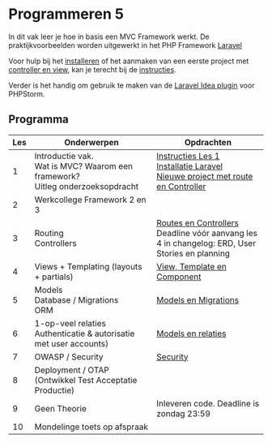 # Programmeren 5

In dit vak leer je hoe in basis een MVC Framework werkt. De praktijkvoorbeelden worden uitgewerkt in het PHP Framework [Laravel](https://laravel.com/)

Voor hulp bij het [installeren](./instructies/installatie.md) of het aanmaken van een eerste project met [controller en view](./instructies/new-project-and-route.md), kan je
terecht bij de [instructies](./instructies).

Verder is het handig om gebruik te maken van de [Laravel Idea plugin](./instructies/installatie.md#laravel-idea-plugin) voor PHPStorm. 

## Programma
        
| Les | Onderwerpen                                                                          | Opdrachten                                                                                                                                                                               | 
|-----|--------------------------------------------------------------------------------------|------------------------------------------------------------------------------------------------------------------------------------------------------------------------------------------|
| 1   | Introductie vak.<br> Wat is MVC? Waarom een framework?<br> Uitleg onderzoeksopdracht | [Instructies Les 1](./opdrachten/les1.md) <br> [Installatie Laravel](./instructies/installatie.md) <br> [Nieuwe project met route en Controller](./instructies/new-project-and-route.md) |
| 2   | Werkcollege Framework 2 en 3                                                         |                                                                                                                                                                                          |
| 3   | Routing<br> Controllers<br>                                                          | [Routes en Controllers](./opdrachten/les3.md)<br/> Deadline vóór aanvang les 4 in changelog: ERD, User Stories en planning                                                               |
| 4   | Views + Templating (layouts + partials)<br>                                          | [View, Template en Component](./opdrachten/les4.md)                                                                                                                                      |
| 5   | Models<br> Database / Migrations<br> ORM                                             | [Models en Migrations](./opdrachten/les5.md)                                                                                                                                             |
| 6   | 1-op-veel relaties<br>Authenticatie & autorisatie met user accounts)                 | [Models en relaties](./opdrachten/les6.md)                                                                                                                                               |
| 7   | OWASP / Security                                                                     | [Security](./opdrachten/les7.md)                                                                                                                                                         |
| 8   | Deployment / OTAP (Ontwikkel Test Acceptatie Productie)                              |                                                                                                                                                                                          |
| 9   | Geen Theorie                                                                         | Inleveren code. Deadline is zondag 23:59                                                                                                                                                 |
| 10  | Mondelinge toets op afspraak                                                         |                                                                                                                                                                                          |

